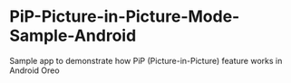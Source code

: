 # PiP-Picture-in-Picture-Mode-Sample-Android
Sample app to demonstrate how PiP (Picture-in-Picture) feature works in Android Oreo
